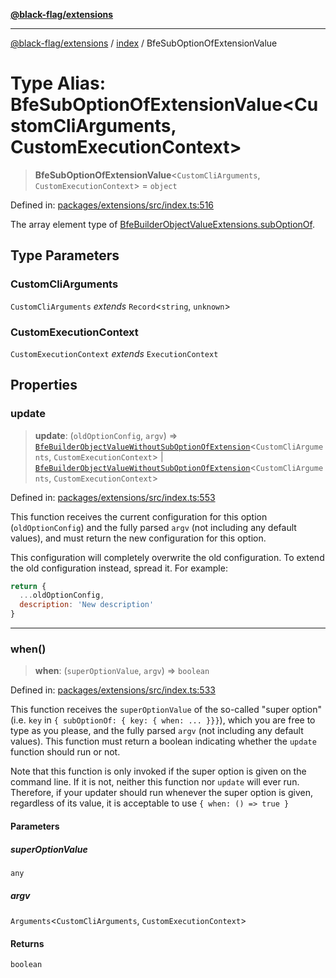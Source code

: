 [**@black-flag/extensions**](../../README.md)

***

[@black-flag/extensions](../../README.md) / [index](../README.md) / BfeSubOptionOfExtensionValue

# Type Alias: BfeSubOptionOfExtensionValue\<CustomCliArguments, CustomExecutionContext\>

> **BfeSubOptionOfExtensionValue**\<`CustomCliArguments`, `CustomExecutionContext`\> = `object`

Defined in: [packages/extensions/src/index.ts:516](https://github.com/Xunnamius/black-flag/blob/55cfbcd0072708351b7f32c809d598866a5f7476/packages/extensions/src/index.ts#L516)

The array element type of
[BfeBuilderObjectValueExtensions.subOptionOf](BfeBuilderObjectValueExtensions.md#suboptionof).

## Type Parameters

### CustomCliArguments

`CustomCliArguments` *extends* `Record`\<`string`, `unknown`\>

### CustomExecutionContext

`CustomExecutionContext` *extends* `ExecutionContext`

## Properties

### update

> **update**: (`oldOptionConfig`, `argv`) => [`BfeBuilderObjectValueWithoutSubOptionOfExtension`](BfeBuilderObjectValueWithoutSubOptionOfExtension.md)\<`CustomCliArguments`, `CustomExecutionContext`\> \| [`BfeBuilderObjectValueWithoutSubOptionOfExtension`](BfeBuilderObjectValueWithoutSubOptionOfExtension.md)\<`CustomCliArguments`, `CustomExecutionContext`\>

Defined in: [packages/extensions/src/index.ts:553](https://github.com/Xunnamius/black-flag/blob/55cfbcd0072708351b7f32c809d598866a5f7476/packages/extensions/src/index.ts#L553)

This function receives the current configuration for this option
(`oldOptionConfig`) and the fully parsed `argv` (not including any default
values), and must return the new configuration for this option.

This configuration will completely overwrite the old configuration. To
extend the old configuration instead, spread it. For example:

```javascript
return {
  ...oldOptionConfig,
  description: 'New description'
}
```

***

### when()

> **when**: (`superOptionValue`, `argv`) => `boolean`

Defined in: [packages/extensions/src/index.ts:533](https://github.com/Xunnamius/black-flag/blob/55cfbcd0072708351b7f32c809d598866a5f7476/packages/extensions/src/index.ts#L533)

This function receives the `superOptionValue` of the so-called "super
option" (i.e. `key` in `{ subOptionOf: { key: { when: ... }}}`), which you
are free to type as you please, and the fully parsed `argv` (not including
any default values). This function must return a boolean indicating whether
the `update` function should run or not.

Note that this function is only invoked if the super option is given on the
command line. If it is not, neither this function nor `update` will ever
run. Therefore, if your updater should run whenever the super option is
given, regardless of its value, it is acceptable to use `{ when: () => true
}`

#### Parameters

##### superOptionValue

`any`

##### argv

`Arguments`\<`CustomCliArguments`, `CustomExecutionContext`\>

#### Returns

`boolean`
